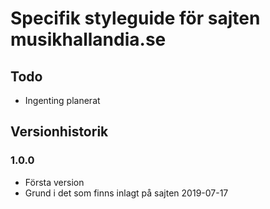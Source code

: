 # Specifik styleguide för sajten musikhallandia.se

## Todo

- Ingenting planerat


## Versionhistorik

### 1.0.0
- Första version
- Grund i det som finns inlagt på sajten 2019-07-17